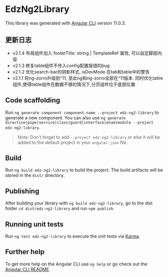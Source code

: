 # EdzNg2Library

This library was generated with [Angular CLI](https://github.com/angular/angular-cli) version 11.0.3.

## 更新日志
- v2.1.4 布局组件加入 footerTitle: string | TemplateRef 属性, 可以自定脚部内容
- v2.1.3 修复table组件不传入config配置报错的bug
- v2.1.2 优化search-bar的阴影样式, isDevMode 在tab和table中的警告
- v2.1.1 将ng-zorro升级到^11, 至此ng和ng-zorro全部在^11版本. 同时优化table组件,使得table组件在数据不够的情况下,分页组件位于底部位置

## Code scaffolding

Run `ng generate component component-name --project edz-ng2-library` to generate a new component. You can also use `ng generate directive|pipe|service|class|guard|interface|enum|module --project edz-ng2-library`.
> Note: Don't forget to add `--project edz-ng2-library` or else it will be added to the default project in your `angular.json` file.

## Build

Run `ng build edz-ng2-library` to build the project. The build artifacts will be stored in the `dist/` directory.

## Publishing

After building your library with `ng build edz-ng2-library`, go to the dist folder `cd dist/edz-ng2-library` and run `npm publish`.

## Running unit tests

Run `ng test edz-ng2-library` to execute the unit tests via [Karma](https://karma-runner.github.io).

## Further help

To get more help on the Angular CLI use `ng help` or go check out the [Angular CLI README](https://github.com/angular/angular-cli/blob/master/README.md).
